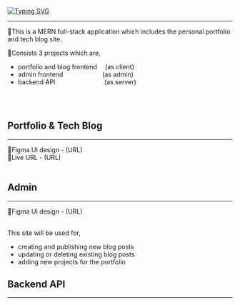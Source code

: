 [![Typing SVG](https://readme-typing-svg.demolab.com?font=Fira+Code&size=30&pause=1000&color=2C9ACA&center=true&width=435&lines=portfolio+v2.0)](https://git.io/typing-svg)

---

📌This is a MERN full-stack application which includes the personal portfolio and tech blog site.

📌Consists 3 projects which are,<br>
- portfolio and blog frontend &emsp;(as client)
- admin frontend 
&emsp;&emsp;&emsp;&emsp;&emsp;&emsp;(as admin)
- backend API 
&emsp;&emsp;&emsp;&emsp;&emsp;&emsp;&emsp;&nbsp;  (as server)

<br><br>

## Portfolio & Tech Blog
---
📌Figma UI design - (URL)
<br>
📌Live URL - (URL)
<br><br>

## Admin
---
📌Figma UI design - (URL)
<br><br>

This site will be used for,
- creating and publishing new blog posts
- updating or deleting existing blog posts
- adding new projects for the portfolio 

## Backend API
---
